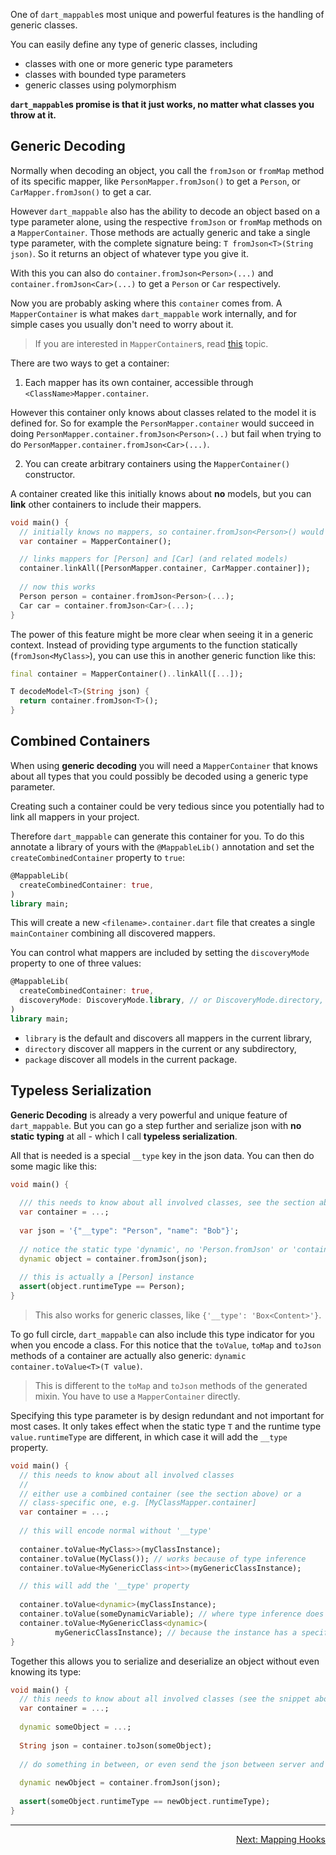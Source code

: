 One of `dart_mappable`s most unique and powerful features is the handling of generic classes.

You can easily define any type of generic classes, including

- classes with one or more generic type parameters
- classes with bounded type parameters
- generic classes using polymorphism

**`dart_mappable`s promise is that it just works, no matter what classes you throw at it.**

## Generic Decoding

Normally when decoding an object, you call the `fromJson` or `fromMap` method of its specific 
mapper, like `PersonMapper.fromJson()` to get a `Person`, or `CarMapper.fromJson()` to get a car.

However `dart_mappable` also has the ability to decode an object based on a type parameter alone, 
using the respective `fromJson` or `fromMap` methods on a `MapperContainer`. Those methods are 
actually generic and take a single type parameter, with the complete signature being: `T fromJson<T>(String json)`.
So it returns an object of whatever type you give it.

With this you can also do `container.fromJson<Person>(...)` and `container.fromJson<Car>(...)` to get a `Person` or 
`Car` respectively.

Now you are probably asking where this `container` comes from. A `MapperContainer` is what makes `dart_mappable` work
internally, and for simple cases you usually don't need to worry about it.

> If you are interested in `MapperContainer`s, read [this](../topics/Mapper%20Container-topic.html) topic.

There are two ways to get a container:

1. Each mapper has its own container, accessible through `<ClassName>Mapper.container`.

  However this container only knows about classes related to the model it is defined for. So for 
  example the `PersonMapper.container` would succeed in doing `PersonMapper.container.fromJson<Person>(..)`
  but fail when trying to do `PersonMapper.container.fromJson<Car>(...)`.

2. You can create arbitrary containers using the `MapperContainer()` constructor.

  A container created like this initially knows about **no** models, but you can **link** other containers
  to include their mappers.

  ```dart
  void main() {
    // initially knows no mappers, so container.fromJson<Person>() would fail
    var container = MapperContainer();
  
    // links mappers for [Person] and [Car] (and related models)
    container.linkAll([PersonMapper.container, CarMapper.container]);
    
    // now this works
    Person person = container.fromJson<Person>(...);
    Car car = container.fromJson<Car>(...);
  }
  ```

The power of this feature might be more clear when seeing it in a generic context. Instead of providing
type arguments to the function statically (`fromJson<MyClass>`), you can use this in another generic
function like this:

```dart
final container = MapperContainer()..linkAll([...]);

T decodeModel<T>(String json) {
  return container.fromJson<T>();
}
```

## Combined Containers

When using **generic decoding** you will need a `MapperContainer` that knows about all types that
you could possibly be decoded using a generic type parameter.

Creating such a container could be very tedious since you potentially had to link all mappers in your 
project.

Therefore `dart_mappable` can generate this container for you. To do this annotate a library of yours 
with the `@MappableLib()` annotation and set the `createCombinedContainer` property to `true`:

```dart
@MappableLib(
  createCombinedContainer: true,
)
library main;
```

This will create a new `<filename>.container.dart` file that creates a single `mainContainer` combining
all discovered mappers.

You can control what mappers are included by setting the `discoveryMode` property to one of three values:

```dart
@MappableLib(
  createCombinedContainer: true,
  discoveryMode: DiscoveryMode.library, // or DiscoveryMode.directory, DiscoveryMode.package
)
library main;
```

- `library` is the default and discovers all mappers in the current library,
- `directory` discover all mappers in the current or any subdirectory,
- `package` discover all models in the current package.

## Typeless Serialization

**Generic Decoding** is already a very powerful and unique feature of `dart_mappable`. But you can
go a step further and serialize json with **no static typing** at all - which I call **typeless serialization**.

All that is needed is a special `__type` key in the json data. You can then do some magic like this:

```dart
void main() {
  
  /// this needs to know about all involved classes, see the section above
  var container = ...;
  
  var json = '{"__type": "Person", "name": "Bob"}';
  
  // notice the static type 'dynamic', no 'Person.fromJson' or 'container.fromJson<Person>' needed
  dynamic object = container.fromJson(json);
  
  // this is actually a [Person] instance
  assert(object.runtimeType == Person);
}
```

> This also works for generic classes, like `{'__type': 'Box<Content>'}`. 

To go full circle, `dart_mappable` can also include this type indicator for you when you encode a 
class. For this notice that the `toValue`, `toMap` and `toJson` methods of a container are actually 
also generic: `dynamic container.toValue<T>(T value)`. 

> This is different to the `toMap` and `toJson` methods of the generated mixin. You have to use a 
> `MapperContainer` directly.

Specifying this type parameter is by design redundant and not important for most cases. It only takes
effect when the static type `T` and the runtime type `value.runtimeType` are different, in which case
it will add the `__type` property.

```dart
void main() {
  // this needs to know about all involved classes
  // 
  // either use a combined container (see the section above) or a 
  // class-specific one, e.g. [MyClassMapper.container]
  var container = ...;
  
  // this will encode normal without '__type'
  
  container.toValue<MyClass>>(myClassInstance);
  container.toValue(MyClass()); // works because of type inference
  container.toValue<MyGenericClass<int>>(myGenericClassInstance);

  // this will add the '__type' property
  
  container.toValue<dynamic>(myClassInstance);
  container.toValue(someDynamicVariable); // where type inference does not work
  container.toValue<MyGenericClass<dynamic>(
          myGenericClassInstance); // because the instance has a specific type
}
```

Together this allows you to serialize and deserialize an object without even knowing its type:

```dart
void main() {
  // this needs to know about all involved classes (see the snippet above)
  var container = ...;
  
  dynamic someObject = ...;
  
  String json = container.toJson(someObject);
  
  // do something in between, or even send the json between server and client
  
  dynamic newObject = container.fromJson(json);
  
  assert(someObject.runtimeType == newObject.runtimeType);
}
```

---

<p align="right"><a href="../topics/Mapping%20Hooks-topic.html">Next: Mapping Hooks</a></p>
